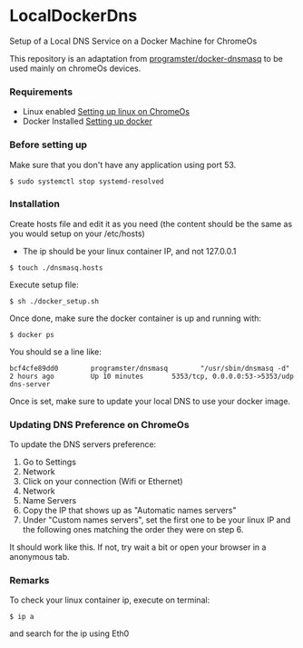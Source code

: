 # LocalDockerDns

Setup of a Local DNS Service on a Docker Machine for ChromeOs

This repository is an adaptation from [programster/docker-dnsmasq](https://github.com/programster/docker-dnsmasq)
to be used mainly on chromeOs devices.

### Requirements
- Linux enabled [Setting up linux on ChromeOs](https://support.google.com/chromebook/answer/9145439?hl=en)
- Docker Installed [Setting up docker](https://docs.docker.com/install/linux/docker-ce/debian/#install-using-the-repository)

### Before setting up
Make sure that you don't have any application using port 53.
```
$ sudo systemctl stop systemd-resolved
 ```

### Installation 

Create hosts file and edit it as you need 
(the content should be the same as you would setup on your /etc/hosts)
* The ip should be your linux container IP, and not 127.0.0.1
```
$ touch ./dnsmasq.hosts
```

Execute setup file:
```
$ sh ./docker_setup.sh
```

Once done, make sure the docker container is up and running with:
```
$ docker ps 
```

You should se a line like:
```
bcf4cfe89dd0        programster/dnsmasq        "/usr/sbin/dnsmasq -d"   2 hours ago         Up 10 minutes       5353/tcp, 0.0.0.0:53->5353/udp                 dns-server
```

Once is set, make sure to update your local DNS to use your docker image.

### Updating DNS Preference on ChromeOs

To update the DNS servers preference:
1. Go to Settings
2. Network
3. Click on your connection (Wifi or Ethernet)
4. Network
5. Name Servers
6. Copy the IP that shows up as "Automatic names servers"
7. Under "Custom names servers", set the first one to be your linux IP and the following ones matching the order they were on step 6.

It should work like this. If not, try wait a bit or open your browser in a anonymous tab.


### Remarks
To check your linux container ip, execute on terminal:
```
$ ip a
```
and search for the ip using Eth0

